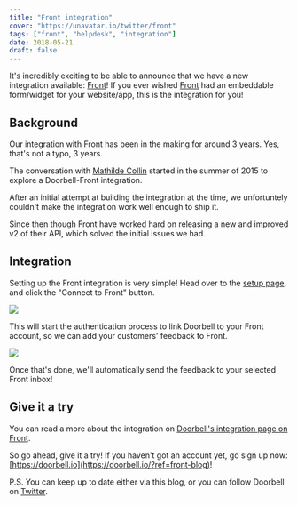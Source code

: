 ```yaml
---
title: "Front integration"
cover: "https://unavatar.io/twitter/front"
tags: ["front", "helpdesk", "integration"]
date: 2018-05-21
draft: false
---
```


It's incredibly exciting to be able to announce that we have a new integration available: [Front](https://frontapp.com)! If you ever wished [Front](https://frontapp.com) had an embeddable form/widget for your website/app, this is the integration for you!

<!--more-->

## Background

Our integration with Front has been in the making for around 3 years. Yes, that's not a typo, 3 years.

The conversation with [Mathilde Collin](https://twitter.com/collinmathilde) started in the summer of 2015 to explore a Doorbell-Front integration. 

After an initial attempt at building the integration at the time, we unfortuntely couldn't make the integration work well enough to ship it.

Since then though Front have worked hard on releasing a new and improved v2 of their API, which solved the initial issues we had.

## Integration

Setting up the Front integration is very simple! Head over to the [setup page](https://doorbell.io/applications/setup#front), and click the "Connect to Front" button.

![](/img/integrations/front/connect.png)

This will start the authentication process to link Doorbell to your Front account, so we can add your customers' feedback to Front.

![](/img/integrations/front/authorize.png)

Once that's done, we'll automatically send the feedback to your selected Front inbox!

## Give it a try

You can read a more about the integration on [Doorbell's integration page on Front](https://frontapp.com/integrations/doorbell).

So go ahead, give it a try! If you haven't got an account yet, go sign up now: [https://doorbell.io](https://doorbell.io/?ref=front-blog)!

P.S. You can keep up to date either via this blog, or you can follow Doorbell on [Twitter](https://twitter.com/doorbell_io).

<style type="text/css">
    .post-detail img {
        max-width: 50%;
    }
</style>
